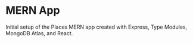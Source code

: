 # MERN App

Initial setup of the Places MERN app created with Express, Type Modules, MongoDB Atlas, and React.



